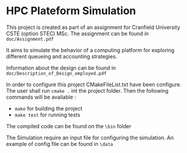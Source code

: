 # HPC Plateform Simulation

This project is created as part of an assignment for Cranfield University CSTE (option STEC) MSc. The assignment can be found in `doc/Assignment.pdf`

It aims to simulate the behavior of a computing platform for exploring different queueing and accounting strategies.

Information about the design can be found in ```doc/Description_of_Design_employed.pdf```

In order to configure this project CMakeFileList.txt have been configure.
The user shall run ```cmake .``` int the project folder.
Then the following commands will be available :
- ```make``` for building the project
- ```make test``` for running tests

The compiled code can be found on the ```\bin``` folder

The Simulation require an input file for configuring the simulation.
An example of config file can be found in ```\data``` 


  
